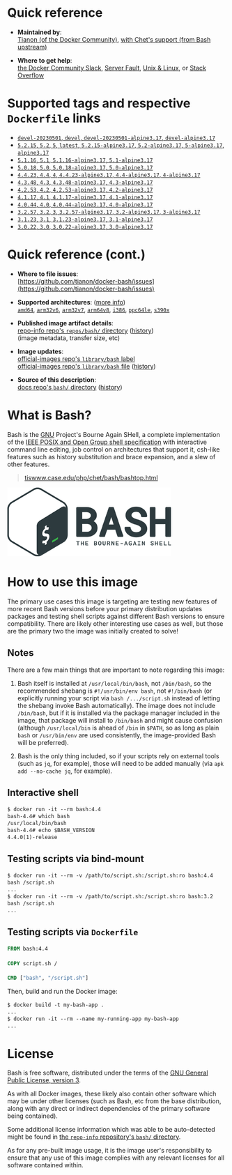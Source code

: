 <!--

********************************************************************************

WARNING:

    DO NOT EDIT "bash/README.md"

    IT IS AUTO-GENERATED

    (from the other files in "bash/" combined with a set of templates)

********************************************************************************

-->

# Quick reference

-	**Maintained by**:  
	[Tianon (of the Docker Community)](https://github.com/tianon/docker-bash), [with Chet's support (from Bash upstream)](https://github.com/docker-library/official-images/pull/2217#issue-181031192)

-	**Where to get help**:  
	[the Docker Community Slack](https://dockr.ly/comm-slack), [Server Fault](https://serverfault.com/help/on-topic), [Unix & Linux](https://unix.stackexchange.com/help/on-topic), or [Stack Overflow](https://stackoverflow.com/help/on-topic)

# Supported tags and respective `Dockerfile` links

-	[`devel-20230501`, `devel`, `devel-20230501-alpine3.17`, `devel-alpine3.17`](https://github.com/tianon/docker-bash/blob/8cd4a6cbc4e48fd98b8336c911a2a39680a8dd7e/devel/Dockerfile)
-	[`5.2.15`, `5.2`, `5`, `latest`, `5.2.15-alpine3.17`, `5.2-alpine3.17`, `5-alpine3.17`, `alpine3.17`](https://github.com/tianon/docker-bash/blob/e9549fc1cbb5a3fc754b97a2bedfa05c32ae4e12/5.2/Dockerfile)
-	[`5.1.16`, `5.1`, `5.1.16-alpine3.17`, `5.1-alpine3.17`](https://github.com/tianon/docker-bash/blob/e9549fc1cbb5a3fc754b97a2bedfa05c32ae4e12/5.1/Dockerfile)
-	[`5.0.18`, `5.0`, `5.0.18-alpine3.17`, `5.0-alpine3.17`](https://github.com/tianon/docker-bash/blob/e9549fc1cbb5a3fc754b97a2bedfa05c32ae4e12/5.0/Dockerfile)
-	[`4.4.23`, `4.4`, `4`, `4.4.23-alpine3.17`, `4.4-alpine3.17`, `4-alpine3.17`](https://github.com/tianon/docker-bash/blob/e9549fc1cbb5a3fc754b97a2bedfa05c32ae4e12/4.4/Dockerfile)
-	[`4.3.48`, `4.3`, `4.3.48-alpine3.17`, `4.3-alpine3.17`](https://github.com/tianon/docker-bash/blob/e9549fc1cbb5a3fc754b97a2bedfa05c32ae4e12/4.3/Dockerfile)
-	[`4.2.53`, `4.2`, `4.2.53-alpine3.17`, `4.2-alpine3.17`](https://github.com/tianon/docker-bash/blob/e9549fc1cbb5a3fc754b97a2bedfa05c32ae4e12/4.2/Dockerfile)
-	[`4.1.17`, `4.1`, `4.1.17-alpine3.17`, `4.1-alpine3.17`](https://github.com/tianon/docker-bash/blob/e9549fc1cbb5a3fc754b97a2bedfa05c32ae4e12/4.1/Dockerfile)
-	[`4.0.44`, `4.0`, `4.0.44-alpine3.17`, `4.0-alpine3.17`](https://github.com/tianon/docker-bash/blob/e9549fc1cbb5a3fc754b97a2bedfa05c32ae4e12/4.0/Dockerfile)
-	[`3.2.57`, `3.2`, `3`, `3.2.57-alpine3.17`, `3.2-alpine3.17`, `3-alpine3.17`](https://github.com/tianon/docker-bash/blob/e9549fc1cbb5a3fc754b97a2bedfa05c32ae4e12/3.2/Dockerfile)
-	[`3.1.23`, `3.1`, `3.1.23-alpine3.17`, `3.1-alpine3.17`](https://github.com/tianon/docker-bash/blob/e9549fc1cbb5a3fc754b97a2bedfa05c32ae4e12/3.1/Dockerfile)
-	[`3.0.22`, `3.0`, `3.0.22-alpine3.17`, `3.0-alpine3.17`](https://github.com/tianon/docker-bash/blob/e9549fc1cbb5a3fc754b97a2bedfa05c32ae4e12/3.0/Dockerfile)

# Quick reference (cont.)

-	**Where to file issues**:  
	[https://github.com/tianon/docker-bash/issues](https://github.com/tianon/docker-bash/issues)

-	**Supported architectures**: ([more info](https://github.com/docker-library/official-images#architectures-other-than-amd64))  
	[`amd64`](https://hub.docker.com/r/amd64/bash/), [`arm32v6`](https://hub.docker.com/r/arm32v6/bash/), [`arm32v7`](https://hub.docker.com/r/arm32v7/bash/), [`arm64v8`](https://hub.docker.com/r/arm64v8/bash/), [`i386`](https://hub.docker.com/r/i386/bash/), [`ppc64le`](https://hub.docker.com/r/ppc64le/bash/), [`s390x`](https://hub.docker.com/r/s390x/bash/)

-	**Published image artifact details**:  
	[repo-info repo's `repos/bash/` directory](https://github.com/docker-library/repo-info/blob/master/repos/bash) ([history](https://github.com/docker-library/repo-info/commits/master/repos/bash))  
	(image metadata, transfer size, etc)

-	**Image updates**:  
	[official-images repo's `library/bash` label](https://github.com/docker-library/official-images/issues?q=label%3Alibrary%2Fbash)  
	[official-images repo's `library/bash` file](https://github.com/docker-library/official-images/blob/master/library/bash) ([history](https://github.com/docker-library/official-images/commits/master/library/bash))

-	**Source of this description**:  
	[docs repo's `bash/` directory](https://github.com/docker-library/docs/tree/master/bash) ([history](https://github.com/docker-library/docs/commits/master/bash))

# What is Bash?

Bash is the [GNU](http://www.gnu.org/) Project's Bourne Again SHell, a complete implementation of the [IEEE POSIX and Open Group shell specification](http://www.opengroup.org/onlinepubs/9699919799/nfindex.html) with interactive command line editing, job control on architectures that support it, csh-like features such as history substitution and brace expansion, and a slew of other features.

> [tiswww.case.edu/php/chet/bash/bashtop.html](https://tiswww.case.edu/php/chet/bash/bashtop.html)

![logo](https://raw.githubusercontent.com/docker-library/docs/5cb6fef6ed317e5af7e1e14e64c18c2b81657e81/bash/logo.png)

# How to use this image

The primary use cases this image is targeting are testing new features of more recent Bash versions before your primary distribution updates packages and testing shell scripts against different Bash versions to ensure compatibility. There are likely other interesting use cases as well, but those are the primary two the image was initially created to solve!

## Notes

There are a few main things that are important to note regarding this image:

1.	Bash itself is installed at `/usr/local/bin/bash`, not `/bin/bash`, so the recommended shebang is `#!/usr/bin/env bash`, not `#!/bin/bash` (or explicitly running your script via `bash /.../script.sh` instead of letting the shebang invoke Bash automatically). The image does not include `/bin/bash`, but if it is installed via the package manager included in the image, that package will install to `/bin/bash` and might cause confusion (although `/usr/local/bin` is ahead of `/bin` in `$PATH`, so as long as plain `bash` or `/usr/bin/env` are used consistently, the image-provided Bash will be preferred).

2.	Bash is the only thing included, so if your scripts rely on external tools (such as `jq`, for example), those will need to be added manually (via `apk add --no-cache jq`, for example).

## Interactive shell

```console
$ docker run -it --rm bash:4.4
bash-4.4# which bash
/usr/local/bin/bash
bash-4.4# echo $BASH_VERSION
4.4.0(1)-release
```

## Testing scripts via bind-mount

```console
$ docker run -it --rm -v /path/to/script.sh:/script.sh:ro bash:4.4 bash /script.sh
...
$ docker run -it --rm -v /path/to/script.sh:/script.sh:ro bash:3.2 bash /script.sh
...
```

## Testing scripts via `Dockerfile`

```dockerfile
FROM bash:4.4

COPY script.sh /

CMD ["bash", "/script.sh"]
```

Then, build and run the Docker image:

```console
$ docker build -t my-bash-app .
...
$ docker run -it --rm --name my-running-app my-bash-app
...
```

# License

Bash is free software, distributed under the terms of the [GNU General Public License, version 3](http://www.gnu.org/licenses/gpl.html).

As with all Docker images, these likely also contain other software which may be under other licenses (such as Bash, etc from the base distribution, along with any direct or indirect dependencies of the primary software being contained).

Some additional license information which was able to be auto-detected might be found in [the `repo-info` repository's `bash/` directory](https://github.com/docker-library/repo-info/tree/master/repos/bash).

As for any pre-built image usage, it is the image user's responsibility to ensure that any use of this image complies with any relevant licenses for all software contained within.

